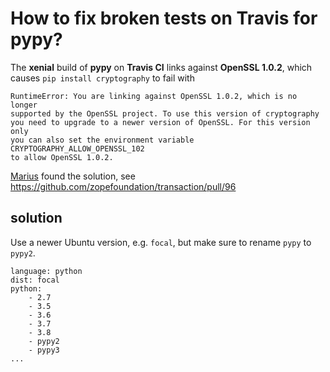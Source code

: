 # How to fix broken tests on Travis for pypy?

The **xenial** build of **pypy** on **Travis CI** links against **OpenSSL 1.0.2**,
which causes `pip install cryptography` to fail with

```
RuntimeError: You are linking against OpenSSL 1.0.2, which is no longer
supported by the OpenSSL project. To use this version of cryptography
you need to upgrade to a newer version of OpenSSL. For this version only
you can also set the environment variable CRYPTOGRAPHY_ALLOW_OPENSSL_102
to allow OpenSSL 1.0.2.
```

[Marius](https://twitter.com/mgedmin) found the solution, see https://github.com/zopefoundation/transaction/pull/96

## solution

Use a newer Ubuntu version, e.g. `focal`, but make sure to rename `pypy` to `pypy2`.

```
language: python
dist: focal
python:
    - 2.7
    - 3.5
    - 3.6
    - 3.7
    - 3.8
    - pypy2
    - pypy3
...
```
